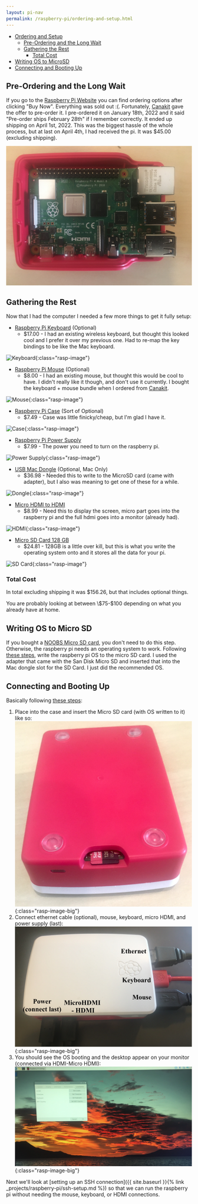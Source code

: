 ```yaml
---
layout: pi-nav
permalink: /raspberry-pi/ordering-and-setup.html
---
```


<!-- # Ordering and Setup -->
* [Ordering and Setup](#ordering-and-setup)
  * [Pre-Ordering and the Long Wait](#pre-ordering-and-the-long-wait)
  * [Gathering the Rest](#gathering-the-rest)
    * [Total Cost](#total-cost)
* [Writing OS to MicroSD](#writing-os-to-micro-sd)
* [Connecting and Booting Up](#connecting-and-booting-up)


## Pre-Ordering and the Long Wait
If you go to the [Raspberry Pi Website](https://www.raspberrypi.com/products/raspberry-pi-4-model-b/) you can find ordering options after clicking "Buy Now". Everything was sold out :(. Fortunately, [Canakit](https://www.canakit.com/raspberry-pi-4-2gb.html?cid=usd&src=raspberrypi) gave the offer to pre-order it. I pre-ordered it on January 18th, 2022 and it said "Pre-order ships February 28th" if I remember correctly. It ended up shipping on April 1st, 2022. This was the biggest hassle of the whole process, but at last on April 4th, I had received the pi. It was \$45.00 (excluding shipping).

![pi-box](/assets/images/raspberry-pi/preview.jpg)

## Gathering the Rest
Now that I had the computer I needed a few more things to get it fully setup:
* [Raspberry Pi Keyboard](https://www.raspberrypi.com/products/raspberry-pi-keyboard-and-hub/) (Optional)
  * \$17.00 - I had an existing wireless keyboard, but thought this looked cool and I prefer it over my previous one. Had to re-map the key bindings to be like the Mac keyboard.

![Keyboard](https://user-images.githubusercontent.com/29719483/168495283-280e9b55-5b8a-4aec-8553-c9a007da8357.png){:class="rasp-image"}

* [Raspberry Pi Mouse](https://www.raspberrypi.com/products/raspberry-pi-mouse/) (Optional)
  * \$8.00 - I had an existing mouse, but thought this would be cool to have. I didn't really like it though, and don't use it currently. I bought the keyboard + mouse bundle when I ordered from [Canakit](https://www.canakit.com/official-raspberry-pi-keyboard-mouse.html?cid=usd&src=raspberrypi).

![Mouse](https://user-images.githubusercontent.com/29719483/168495372-6c995db5-4a2a-439e-9d34-6b436899fd59.png){:class="rasp-image"}

* [Raspberry Pi Case](https://www.amazon.com/dp/B07WCKLFLP) (Sort of Optional)
  * \$7.49 - Case was little finicky/cheap, but I'm glad I have it. 

![Case](https://m.media-amazon.com/images/I/81OKMOENoFL._AC_SX679_.jpg){:class="rasp-image"}

* [Raspberry Pi Power Supply](https://www.amazon.com/dp/B07W8XHMJZ)
  * \$7.99 - The power you need to turn on the raspberry pi.

![Power Supply](https://m.media-amazon.com/images/I/61pj7sQU3qL._AC_SX679_.jpg){:class="rasp-image"}

* [USB Mac Dongle](https://www.amazon.com/dp/B07S8MKJ6Q) (Optional, Mac Only)
  * \$36.98 - Needed this to write to the MicroSD card (came with adapter), but I also was meaning to get one of these for a while.

![Dongle](https://m.media-amazon.com/images/I/71JrzFDLxlL._AC_SX679_.jpg){:class="rasp-image"}

* [Micro HDMI to HDMI](https://www.amazon.com/dp/B06WWQ7KLV)
  * \$8.99 - Need this to display the screen, micro part goes into the raspberry pi and the full hdmi goes into a monitor (already had).

![HDMI](https://m.media-amazon.com/images/I/61tN4PIHfVL._AC_SY879_.jpg){:class="rasp-image"}

* [Micro SD Card 128 GB](https://www.amazon.com/dp/B07G3H5RBT)
  * \$24.81 - 128GB is a little over kill, but this is what you write the operating system onto and it stores all the data for your pi.

![SD Card](https://m.media-amazon.com/images/I/81P+FSZ40EL._AC_SX679_.jpg){:class="rasp-image"}


### Total Cost

In total excluding shipping it was \$156.26, but that includes optional things. 

You are probably looking at between \\$75-\$100 depending on what you already have at home.

## Writing OS to Micro SD
If you bought a [NOOBS Micro SD card](https://www.raspberrypi.com/news/introducing-noobs/), you don't need to do this step. Otherwise,
the raspberry pi needs an operating system to work. Following [these steps](https://projects.raspberrypi.org/en/projects/raspberry-pi-setting-up/2), write the raspberry pi OS to the micro SD card. I used the adapter that came with the San Disk Micro SD and inserted that into the Mac dongle slot for the SD Card. I just did the recommended OS.

## Connecting and Booting Up
Basically following [these steps](https://projects.raspberrypi.org/en/projects/raspberry-pi-setting-up/3):

1. Place into the case and insert the Micro SD card (with OS written to it) like so:
![Micro SD Insert](/assets/images/raspberry-pi/sd_card.jpg){:class="rasp-image-big"}
2. Connect ethernet cable (optional), mouse, keyboard, micro HDMI, and power supply (last):
![Connections](/assets/images/raspberry-pi/connections.jpg){:class="rasp-image-big"}
3. You should see the OS booting and the desktop appear on your monitor (connected via HDMI-Micro HDMI):
![Desktop](/assets/images/raspberry-pi/desktop.jpg){:class="rasp-image-big"}

Next we'll look at [setting up an SSH connection]({{ site.baseurl }}{% link _projects/raspberry-pi/ssh-setup.md %}) so that we can run the raspberry pi without needing the mouse, keyboard, or HDMI connections.